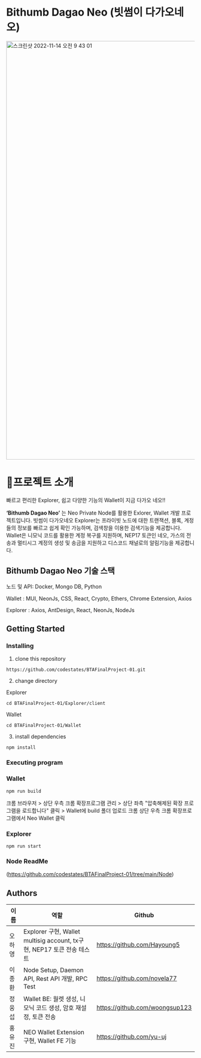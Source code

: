 # Bithumb Dagao Neo (빗썸이 다가오네오)
<img width="1119" alt="스크린샷 2022-11-14 오전 9 43 01" src="https://user-images.githubusercontent.com/104472372/201553707-80392876-a7cd-48d6-801a-14ce7467e375.png">


# 📙프로젝트 소개

빠르고 편리한 Explorer, 쉽고 다양한 기능의 Wallet이 지금 다가오 네오!!

**‘Bithumb Dagao Neo’** 는 Neo Private Node를 활용한 Exlorer, Wallet 개발 프로젝트입니다. 빗썸이 다가오네오 Explorer는 프라이빗 노드에 대한 트랜잭션, 블록, 계정들의 정보를 빠르고 쉽게 확인 가능하며, 검색창을 이용한 검색기능을 제공합니다. Wallet은 니모닉 코드를 활용한 계정 복구를 지원하며, NEP17 토큰인 네오, 가스의 전송과 멀티시그 계정의 생성 및 송금을 지원하고 디스코드 채널로의 알림기능을 제공합니다.



## Bithumb Dagao Neo 기술 스택

노드 및 API: Docker, Mongo DB, Python

Wallet : MUI, NeonJs, CSS, React, Crypto, Ethers, Chrome Extension, Axios

Explorer : Axios, AntDesign, React, NeonJs, NodeJs


## Getting Started

### Installing

<!-- * How/where to download your program
* Any modifications needed to be made to files/folders -->

1. clone this repository

```
https://github.com/codestates/BTAFinalProject-01.git
```

2. change directory

Explorer
```
cd BTAFinalProject-01/Explorer/client
```

Wallet
```
cd BTAFinalProject-01/Wallet
```

3. install dependencies

```
npm install
```

### Executing program


### Wallet
<!-- * How to run the program
* Step-by-step bullets -->

```
npm run build
```

크롬 브라우저 > 상단 우측 크롬 확장프로그램 관리 > 상단 좌측 "압축해제된 확장 프로그램을 로드합니다" 클릭 > Wallet에 build 폴더 업로드
크롬 상단 우측 크롬 확장프로그램에서 Neo Wallet 클릭

### Explorer
<!-- * How to run the program
* Step-by-step bullets -->

```
npm run start
```

### Node ReadMe
(https://github.com/codestates/BTAFinalProject-01/tree/main/Node)


## Authors

이름 | 역할 | Github 
---- | ---- | ---- 
오하영 | Explorer 구현, Wallet multisig account, tx구현, NEP17 토큰 전송 테스트 | https://github.com/Hayoung5
이종환 | Node Setup, Daemon API, Rest API 개발, RPC Test | https://github.com/novela77
정웅섭 | Wallet BE: 월렛 생성, 니모닉 코드 생성, 암호 재설정, 토큰 전송 | https://github.com/woongsup123
홍유진 | NEO Wallet Extension 구현, Wallet FE 기능 | https://github.com/yu-uj
